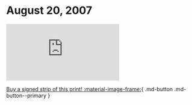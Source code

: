 # August 20, 2007

![](https://www.achewood.com/comic.php?date=08202007)

[Buy a signed strip of this print! :material-image-frame:](https://achewood-holiday-pop-up.myshopify.com/products/strip#08202007){ .md-button .md-button--primary }
